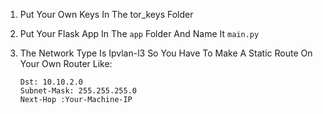 1) Put Your Own Keys In The tor_keys Folder
2) Put Your Flask App In The `app` Folder And Name It `main.py`
3) The Network Type Is Ipvlan-l3
   So You Have To Make A Static Route On Your Own Router Like:

       Dst: 10.10.2.0
       Subnet-Mask: 255.255.255.0
       Next-Hop :Your-Machine-IP
